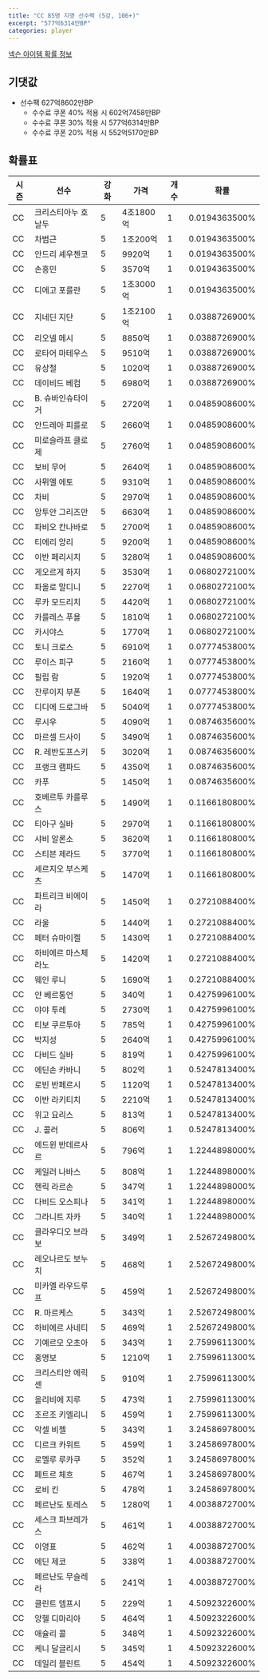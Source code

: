 ```yaml
---
title: "CC 85명 지명 선수팩 (5강, 106+)"
excerpt: "577억6314만BP"
categories: player
---
```

[넥슨 아이템 확률 정보](http://iteminfo.nexon.com/probability/fo4?sn=7348)

## 기댓값
- 선수팩 627억8602만BP
  - 수수료 쿠폰 40% 적용 시 602억7458만BP
  - 수수료 쿠폰 30% 적용 시 577억6314만BP
  - 수수료 쿠폰 20% 적용 시 552억5170만BP


## 확률표

|시즌|선수|강화|가격|개수|확률|
|---|---|---|---|---|---|
|CC|크리스티아누 호날두|5|4조1800억|1|0.0194363500%|
|CC|차범근|5|1조200억|1|0.0194363500%|
|CC|안드리 셰우첸코|5|9920억|1|0.0194363500%|
|CC|손흥민|5|3570억|1|0.0194363500%|
|CC|디에고 포를란|5|1조3000억|1|0.0194363500%|
|CC|지네딘 지단|5|1조2100억|1|0.0388726900%|
|CC|리오넬 메시|5|8850억|1|0.0388726900%|
|CC|로타어 마테우스|5|9510억|1|0.0388726900%|
|CC|유상철|5|1020억|1|0.0388726900%|
|CC|데이비드 베컴|5|6980억|1|0.0388726900%|
|CC|B. 슈바인슈타이거|5|2720억|1|0.0485908600%|
|CC|안드레아 피를로|5|2660억|1|0.0485908600%|
|CC|미로슬라프 클로제|5|2760억|1|0.0485908600%|
|CC|보비 무어|5|2640억|1|0.0485908600%|
|CC|사뮈엘 에토|5|9310억|1|0.0485908600%|
|CC|차비|5|2970억|1|0.0485908600%|
|CC|앙투안 그리즈만|5|6630억|1|0.0485908600%|
|CC|파비오 칸나바로|5|2700억|1|0.0485908600%|
|CC|티에리 앙리|5|9200억|1|0.0485908600%|
|CC|이반 페리시치|5|3280억|1|0.0485908600%|
|CC|게오르게 하지|5|3530억|1|0.0680272100%|
|CC|파올로 말디니|5|2270억|1|0.0680272100%|
|CC|루카 모드리치|5|4420억|1|0.0680272100%|
|CC|카를레스 푸욜|5|1810억|1|0.0680272100%|
|CC|카시야스|5|1770억|1|0.0680272100%|
|CC|토니 크로스|5|6910억|1|0.0777453800%|
|CC|루이스 피구|5|2160억|1|0.0777453800%|
|CC|필립 람|5|1920억|1|0.0777453800%|
|CC|잔루이지 부폰|5|1640억|1|0.0777453800%|
|CC|디디에 드로그바|5|5040억|1|0.0777453800%|
|CC|루시우|5|4090억|1|0.0874635600%|
|CC|마르셀 드사이|5|3490억|1|0.0874635600%|
|CC|R. 레반도프스키|5|3020억|1|0.0874635600%|
|CC|프랭크 램파드|5|4350억|1|0.0874635600%|
|CC|카푸|5|1450억|1|0.0874635600%|
|CC|호베르투 카를루스|5|1490억|1|0.1166180800%|
|CC|티아구 실바|5|2970억|1|0.1166180800%|
|CC|샤비 알론소|5|3620억|1|0.1166180800%|
|CC|스티븐 제라드|5|3770억|1|0.1166180800%|
|CC|세르지오 부스케츠|5|1470억|1|0.1166180800%|
|CC|파트리크 비에이라|5|1450억|1|0.2721088400%|
|CC|라울|5|1440억|1|0.2721088400%|
|CC|페터 슈마이켈|5|1430억|1|0.2721088400%|
|CC|하비에르 마스체라노|5|1420억|1|0.2721088400%|
|CC|웨인 루니|5|1690억|1|0.2721088400%|
|CC|얀 베르통언|5|340억|1|0.4275996100%|
|CC|야야 투레|5|2730억|1|0.4275996100%|
|CC|티보 쿠르투아|5|785억|1|0.4275996100%|
|CC|박지성|5|2640억|1|0.4275996100%|
|CC|다비드 실바|5|819억|1|0.4275996100%|
|CC|에딘손 카바니|5|802억|1|0.5247813400%|
|CC|로빈 반페르시|5|1120억|1|0.5247813400%|
|CC|이반 라키티치|5|2210억|1|0.5247813400%|
|CC|위고 요리스|5|813억|1|0.5247813400%|
|CC|J. 콜러|5|806억|1|0.5247813400%|
|CC|에드윈 반데르사르|5|796억|1|1.2244898000%|
|CC|케일러 나바스|5|808억|1|1.2244898000%|
|CC|헨릭 라르손|5|347억|1|1.2244898000%|
|CC|다비드 오스피나|5|341억|1|1.2244898000%|
|CC|그라니트 자카|5|340억|1|1.2244898000%|
|CC|클라우디오 브라보|5|349억|1|2.5267249800%|
|CC|레오나르도 보누치|5|468억|1|2.5267249800%|
|CC|미카엘 라우드루프|5|459억|1|2.5267249800%|
|CC|R. 마르케스|5|343억|1|2.5267249800%|
|CC|하비에르 사네티|5|469억|1|2.5267249800%|
|CC|기예르모 오초아|5|343억|1|2.7599611300%|
|CC|홍명보|5|1210억|1|2.7599611300%|
|CC|크리스티안 에릭센|5|910억|1|2.7599611300%|
|CC|올리비에 지루|5|473억|1|2.7599611300%|
|CC|조르조 키엘리니|5|459억|1|2.7599611300%|
|CC|악셀 비첼|5|343억|1|3.2458697800%|
|CC|디르크 카위트|5|459억|1|3.2458697800%|
|CC|로멜루 루카쿠|5|352억|1|3.2458697800%|
|CC|페트르 체흐|5|467억|1|3.2458697800%|
|CC|로비 킨|5|478억|1|3.2458697800%|
|CC|페르난도 토레스|5|1280억|1|4.0038872700%|
|CC|세스크 파브레가스|5|461억|1|4.0038872700%|
|CC|이영표|5|462억|1|4.0038872700%|
|CC|에딘 제코|5|338억|1|4.0038872700%|
|CC|페르난도 무슬레라|5|241억|1|4.0038872700%|
|CC|클린트 뎀프시|5|229억|1|4.5092322600%|
|CC|앙헬 디마리아|5|464억|1|4.5092322600%|
|CC|애슐리 콜|5|348억|1|4.5092322600%|
|CC|케니 달글리시|5|345억|1|4.5092322600%|
|CC|데일리 블린트|5|454억|1|4.5092322600%|
